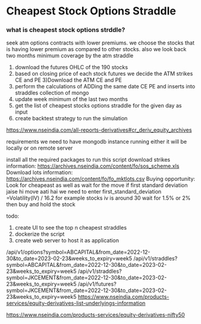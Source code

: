 # Cheapest Stock Options Straddle

### what is cheapest stock options strddle?
seek atm options contracts with lower premiums. we choose the stocks that is having lower premium as compared to other stocks.
also we look back  two months minimum coverage by the atm straddle 

1) download the futures OHLC of the  190 stocks
2) based on closing price of each stock futures we decide the  ATM strikes CE and PE
3)Download the ATM CE and PE
4) perform the calculations of ADDing the same date CE PE and inserts into straddles collection of mongo
5) update week minimum of the last two months
6) get the list of cheapest stocks options straddle for the given day as input 
7) create backtest strategy  to run the simulation


https://www.nseindia.com/all-reports-derivatives#cr_deriv_equity_archives


requirements
we need to have mongodb instance running either it will be locally or on remote server

install all the required packages to run this script 
download strikes information: https://archives.nseindia.com/content/fo/sos_scheme.xls
Download lots information: https://archives.nseindia.com/content/fo/fo_mktlots.csv
Buying opportunity:
Look for cheapeast as well as  wait for the move if
first standard deviation jaise hi move aati hai we need to enter 
first_standard_deviation =Volatility(IV) / 16.2
for example stocks iv is around 30
wait for 1.5% or 2% then buy and hold the stock


todo:
1) create UI to see the top n cheapest straddles
2) dockerize the script
3) create web server to host  it as application

/api/v1/options?symbol=ABCAPITAL&from_date=2022-12-30&to_date=2023-02-23&weeks_to_expiry=week5
/api/v1/straddles?symbol=ABCAPITAL&from_date=2022-12-30&to_date=2023-02-23&weeks_to_expiry=week5
/api/v1/straddles?symbol=JKCEMENT&from_date=2022-12-30&to_date=2023-02-23&weeks_to_expiry=week5
/api/v1/futures?symbol=JKCEMENT&from_date=2022-12-30&to_date=2023-02-23&weeks_to_expiry=week5
https://www.nseindia.com/products-services/equity-derivatives-list-underlyings-information

https://www.nseindia.com/products-services/equity-derivatives-nifty50
